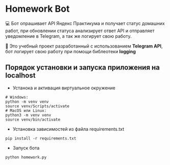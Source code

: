 # Homework Bot

 💻 Бот опрашивает API Яндекс Практикума и получает статус домашних работ, при обновлении статуса анализирует ответ API и отправляет уведомление в Telegram, а так же логирует свою работу.

📁 Это учебный проект разработанный с использованием **Telegram API**, бот логирует свою работу при помощи библеотеки  **logging**


## Порядок установки и запуска приложения на localhost

- Устанока и активация виртуальное окружение
```
# Windows:
python -m venv venv
source venv/Scripts/activate 
# MacOS или Linux:
python3 -m venv venv
source venv/bin/activate 
```
- Установка зависимостей из файла requirements.txt
```
pip install -r requirements.txt
```
- Запуск бота
```
python homework.py
```